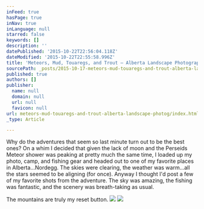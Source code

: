 ```yaml
---
inFeed: true
hasPage: true
inNav: true
inLanguage: null
starred: false
keywords: []
description: ''
datePublished: '2015-10-22T22:56:04.118Z'
dateModified: '2015-10-22T22:55:58.996Z'
title: 'Meteors, Mud, Touaregs, and Trout – Alberta Landscape Photographer'
sourcePath: _posts/2015-10-17-meteors-mud-touaregs-and-trout-alberta-landscape-photog.md
published: true
authors: []
publisher:
  name: null
  domain: null
  url: null
  favicon: null
url: meteors-mud-touaregs-and-trout-alberta-landscape-photog/index.html
_type: Article

---
```

Why do the adventures that seem so last minute turn out to be the best ones?  On a whim I decided that given the lack of moon and the Perseids Meteor shower was peaking at pretty much the same time, I loaded up my photo, camp, and fishing gear and headed out to one of my favorite places in Alberta...Nordegg.  The skies were clearing, the weather was warm...all the stars seemed to be aligning (for once).  Anyway I thought I'd post a few of my favorite shots from the adventure.  The sky was amazing, the fishing was fantastic, and the scenery was breath-taking as usual.

The mountains are truly my reset button.
![](https://the-grid-user-content.s3-us-west-2.amazonaws.com/cc7f4e68-d042-40ed-add2-153b81e3adea.jpg)
![](https://the-grid-user-content.s3-us-west-2.amazonaws.com/5da62e7e-8b9a-4a9b-a1ee-54bff5596cd0.jpg)